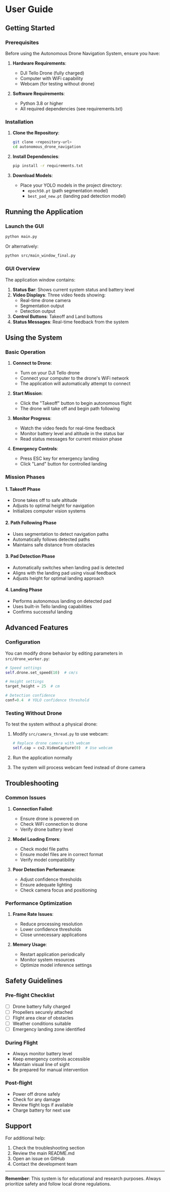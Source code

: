 # User Guide

## Getting Started

### Prerequisites

Before using the Autonomous Drone Navigation System, ensure you have:

1. **Hardware Requirements**:
   - DJI Tello Drone (fully charged)
   - Computer with WiFi capability
   - Webcam (for testing without drone)

2. **Software Requirements**:
   - Python 3.8 or higher
   - All required dependencies (see requirements.txt)

### Installation

1. **Clone the Repository**:
   ```bash
   git clone <repository-url>
   cd autonomous_drone_navigation
   ```

2. **Install Dependencies**:
   ```bash
   pip install -r requirements.txt
   ```

3. **Download Models**:
   - Place your YOLO models in the project directory:
     - `epoch50.pt` (path segmentation model)
     - `best_pad_new.pt` (landing pad detection model)

## Running the Application

### Launch the GUI

```bash
python main.py
```

Or alternatively:

```bash
python src/main_window_final.py
```

### GUI Overview

The application window contains:

1. **Status Bar**: Shows current system status and battery level
2. **Video Displays**: Three video feeds showing:
   - Real-time drone camera
   - Segmentation output
   - Detection output
3. **Control Buttons**: Takeoff and Land buttons
4. **Status Messages**: Real-time feedback from the system

## Using the System

### Basic Operation

1. **Connect to Drone**:
   - Turn on your DJI Tello drone
   - Connect your computer to the drone's WiFi network
   - The application will automatically attempt to connect

2. **Start Mission**:
   - Click the "Takeoff" button to begin autonomous flight
   - The drone will take off and begin path following

3. **Monitor Progress**:
   - Watch the video feeds for real-time feedback
   - Monitor battery level and altitude in the status bar
   - Read status messages for current mission phase

4. **Emergency Controls**:
   - Press ESC key for emergency landing
   - Click "Land" button for controlled landing

### Mission Phases

#### 1. Takeoff Phase
- Drone takes off to safe altitude
- Adjusts to optimal height for navigation
- Initializes computer vision systems

#### 2. Path Following Phase
- Uses segmentation to detect navigation paths
- Automatically follows detected paths
- Maintains safe distance from obstacles

#### 3. Pad Detection Phase
- Automatically switches when landing pad is detected
- Aligns with the landing pad using visual feedback
- Adjusts height for optimal landing approach

#### 4. Landing Phase
- Performs autonomous landing on detected pad
- Uses built-in Tello landing capabilities
- Confirms successful landing

## Advanced Features

### Configuration

You can modify drone behavior by editing parameters in `src/drone_worker.py`:

```python
# Speed settings
self.drone.set_speed(10)  # cm/s

# Height settings
target_height = 25  # cm

# Detection confidence
conf=0.4  # YOLO confidence threshold
```

### Testing Without Drone

To test the system without a physical drone:

1. Modify `src/camera_thread.py` to use webcam:
   ```python
   # Replace drone camera with webcam
   self.cap = cv2.VideoCapture(0)  # Use webcam
   ```

2. Run the application normally
3. The system will process webcam feed instead of drone camera

## Troubleshooting

### Common Issues

1. **Connection Failed**:
   - Ensure drone is powered on
   - Check WiFi connection to drone
   - Verify drone battery level

2. **Model Loading Errors**:
   - Check model file paths
   - Ensure model files are in correct format
   - Verify model compatibility

3. **Poor Detection Performance**:
   - Adjust confidence thresholds
   - Ensure adequate lighting
   - Check camera focus and positioning

### Performance Optimization

1. **Frame Rate Issues**:
   - Reduce processing resolution
   - Lower confidence thresholds
   - Close unnecessary applications

2. **Memory Usage**:
   - Restart application periodically
   - Monitor system resources
   - Optimize model inference settings

## Safety Guidelines

### Pre-flight Checklist

- [ ] Drone battery fully charged
- [ ] Propellers securely attached
- [ ] Flight area clear of obstacles
- [ ] Weather conditions suitable
- [ ] Emergency landing zone identified

### During Flight

- Always monitor battery level
- Keep emergency controls accessible
- Maintain visual line of sight
- Be prepared for manual intervention

### Post-flight

- Power off drone safely
- Check for any damage
- Review flight logs if available
- Charge battery for next use

## Support

For additional help:

1. Check the troubleshooting section
2. Review the main README.md
3. Open an issue on GitHub
4. Contact the development team

---

**Remember**: This system is for educational and research purposes. Always prioritize safety and follow local drone regulations. 